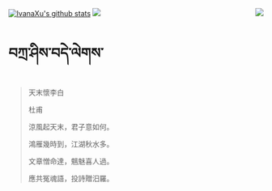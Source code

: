 [![IvanaXu's github stats](https://github-readme-stats.vercel.app/api?username=IvanaXu&show_icons=true&theme=vue-dark)](https://github.com/anuraghazra/github-readme-stats)
<img align="right" src="https://github-readme-stats.vercel.app/api/top-langs/?username=IvanaXu&langs_count=8&theme=graywhite" />
<img src="https://github-readme-stats.vercel.app/api/wakatime?username=IvanaXu&layout=compact&langs_count=8&theme=vue-dark&custom_title=Programming~Times/SinceJul.29.2021" />
# བཀྲ་ཤིས་བདེ་ལེགས་
> 天末懷李白
> 
> 杜甫
> 
> 涼風起天末，君子意如何。
> 
> 鴻雁幾時到，江湖秋水多。
> 
> 文章憎命達，魑魅喜人過。
> 
> 應共冤魂語，投詩贈汨羅。
>